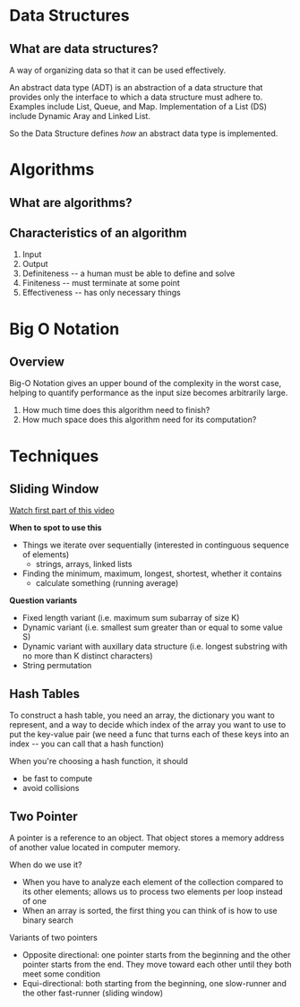 # Data Structures

## What are data structures?

A way of organizing data so that it can be used effectively.

An abstract data type (ADT) is an abstraction of a data structure that provides only the interface to which a data structure must adhere to. Examples include List, Queue, and Map. Implementation of a List (DS) include Dynamic Aray and Linked List.

So the Data Structure defines <i>how</i> an abstract data type is implemented.

# Algorithms

## What are algorithms?

## Characteristics of an algorithm

1. Input
2. Output
3. Definiteness -- a human must be able to define and solve
4. Finiteness -- must terminate at some point
5. Effectiveness -- has only necessary things

# Big O Notation

## Overview

Big-O Notation gives an upper bound of the complexity in the worst case, helping to quantify performance as the input size becomes arbitrarily large.

1. How much time does this algorithm need to finish?
2. How much space does this algorithm need for its computation?

# Techniques

## Sliding Window

[Watch first part of this video](https://www.youtube.com/watch?v=MK-NZ4hN7rs)

**When to spot to use this**

- Things we iterate over sequentially (interested in continguous sequence of elements)
  - strings, arrays, linked lists
- Finding the minimum, maximum, longest, shortest, whether it contains
  - calculate something (running average)

**Question variants**

- Fixed length variant (i.e. maximum sum subarray of size K)
- Dynamic variant (i.e. smallest sum greater than or equal to some value S)
- Dynamic variant with auxillary data structure (i.e. longest substring with no more than K distinct characters)
- String permutation

## Hash Tables

To construct a hash table, you need an array, the dictionary you want to represent, and a way to decide which index of the array you want to use to put the key-value pair (we need a func that turns each of these keys into an index -- you can call that a hash function)

When you're choosing a hash function, it should

- be fast to compute
- avoid collisions

## Two Pointer

A pointer is a reference to an object. That object stores a memory address of another value located in computer memory.

When do we use it?

- When you have to analyze each element of the collection compared to its other elements; allows us to process two elements per loop instead of one
- When an array is sorted, the first thing you can think of is how to use binary search

Variants of two pointers

- Opposite directional: one pointer starts from the beginning and the other pointer starts from the end. They move toward each other until they both meet some condition
- Equi-directional: both starting from the beginning, one slow-runner and the other fast-runner (sliding window)
